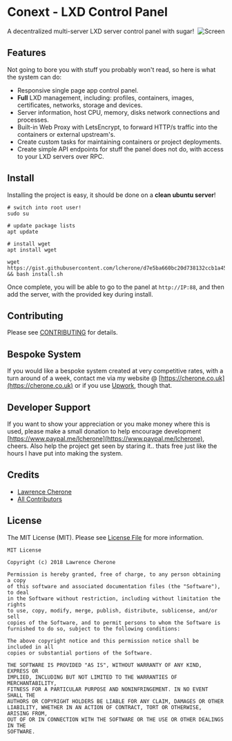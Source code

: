 # Conext - LXD Control Panel

<img src="https://i.imgur.com/gHhwGG4.png" alt="Screen" title="Screen" align="right" />

A decentralized multi-server LXD server control panel with sugar!

## Features

Not going to bore you with stuff you probably won't read, so here is what the system can do:

 - Responsive single page app control panel.
 - **Full** LXD management, including: profiles, containers, images, certificates, networks, storage and devices.
 - Server information, host CPU, memory, disks network connections and processes.
 - Built-in Web Proxy with LetsEncrypt, to forward HTTP/s traffic into the containers or external upstream's.
 - Create custom tasks for maintaining containers or project deployments.
 - Create simple API endpoints for stuff the panel does not do, with access to your LXD servers over RPC.

## Install

Installing the project is easy, it should be done on a **clean ubuntu server**!

```
# switch into root user!
sudo su

# update package lists
apt update

# install wget
apt install wget

wget https://gist.githubusercontent.com/lcherone/d7e5ba660bc20d738132ccb1a453459d/raw/ffea4d01806354562ce734260ef269ee9b8385cd/install.sh && bash install.sh
```

Once complete, you will be able to go to the panel at `http://IP:88`, and then add the server, with the provided key during install.

<!--

### With Composer

On a **clean** Ubuntu server run the following commands:

```
# switch into root user!
sudo su

# update package lists and packages
sudo apt update && sudo apt -y upgrade

# install deps
sudo apt -y install zip php-cli

# install composer
sudo curl -sS https://getcomposer.org/installer | sudo php
sudo mv composer.phar /usr/local/bin/composer
sudo ln -s /usr/local/bin/composer /usr/bin/composer
```

Once done, install the project:

```
# make webroot and move into it
mkdir -p /var/www/html && cd /var/www/html

# install project (ignore warning about not to use root, root is required for post-install)
composer create-project lcherone/Conext .
```

### Git

Follow the above, then install with git.

```
cd /var/www/html

git clone git@github.com:lcherone/Conext.git .

composer install

composer setup

cd .nuxt

npm install

npm run dev

// or
npm run generate
```

### Install LXD

You must be using LXD version 3.0.0 or above, so unless your using 18.04 or above use the snap package.

```
# add www-data to lxd group
sudo usermod -a -G lxd www-data

# install snapd
sudo apt -y install snapd

# install lxd snap package
sudo snap install lxd

# initialise lxd (make sure you allow lxd over network - or the console wont work)
sudo lxd init
```

Now visit LXD API in your browser `https://IP:8443` and accept the self-signed certificate, 
this is done so the websocket connection will work when connecting to containers console.


### Allow www-data LXD access

```
# add www-data to sudoers so can run lxc commands
visudo

# then amend to User privilege specification, it should look like the following:

# User privilege specification
root     ALL=(ALL:ALL) ALL
www-data ALL=(ALL:ALL) NOPASSWD: /snap/bin/lxc
```

Once complete, you will be able to go to the panel at `http://IP:88`, and then add the server, with the provided key during install.

-->


## Contributing

Please see [CONTRIBUTING](https://github.com/lcherone/Conext/blob/master/CONTRIBUTING.md) for details.

## Bespoke System

If you would like a bespoke system created at very competitive rates, with a turn around of a week, contact me via my website @ [https://cherone.co.uk](https://cherone.co.uk) or if you use [Upwork](https://www.upwork.com/o/profiles/users/~01ff0ec055a5895e8f/), though that.

## Developer Support

If you want to show your appreciation or you make money where this is used, please make a small donation to help encourage development [https://www.paypal.me/lcherone](https://www.paypal.me/lcherone), cheers. Also help the project get seen by staring it.. thats free just like the hours I have put into making the system.

## Credits

- [Lawrence Cherone](https://github.com/lcherone)
- [All Contributors](https://github.com/lcherone/Conext/graphs/contributors)

## License

The MIT License (MIT). Please see [License File](https://github.com/lcherone/Conext/blob/master/LICENSE) for more information.

```
MIT License

Copyright (c) 2018 Lawrence Cherone

Permission is hereby granted, free of charge, to any person obtaining a copy
of this software and associated documentation files (the "Software"), to deal
in the Software without restriction, including without limitation the rights
to use, copy, modify, merge, publish, distribute, sublicense, and/or sell
copies of the Software, and to permit persons to whom the Software is
furnished to do so, subject to the following conditions:

The above copyright notice and this permission notice shall be included in all
copies or substantial portions of the Software.

THE SOFTWARE IS PROVIDED "AS IS", WITHOUT WARRANTY OF ANY KIND, EXPRESS OR
IMPLIED, INCLUDING BUT NOT LIMITED TO THE WARRANTIES OF MERCHANTABILITY,
FITNESS FOR A PARTICULAR PURPOSE AND NONINFRINGEMENT. IN NO EVENT SHALL THE
AUTHORS OR COPYRIGHT HOLDERS BE LIABLE FOR ANY CLAIM, DAMAGES OR OTHER
LIABILITY, WHETHER IN AN ACTION OF CONTRACT, TORT OR OTHERWISE, ARISING FROM,
OUT OF OR IN CONNECTION WITH THE SOFTWARE OR THE USE OR OTHER DEALINGS IN THE
SOFTWARE.
```